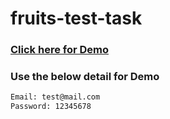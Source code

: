 # fruits-test-task

### [Click here for Demo](https://fruity.techpss.com/)

### Use the below detail for Demo
```sh
Email: test@mail.com
Password: 12345678
```
